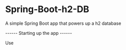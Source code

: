 # Spring-Boot-h2-DB
A simple Spring Boot app that powers up a h2 database

------ Starting up the app ------

Use 
